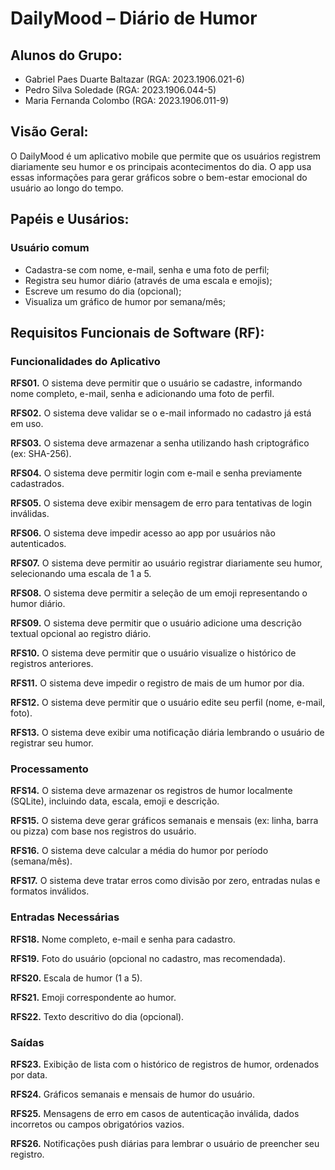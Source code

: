 # DailyMood – Diário de Humor

## Alunos do Grupo:
  - Gabriel Paes Duarte Baltazar (RGA: 2023.1906.021-6)
  - Pedro Silva Soledade (RGA: 2023.1906.044-5)
  - Maria Fernanda Colombo (RGA: 2023.1906.011-9)

## Visão Geral:
  O DailyMood é um aplicativo mobile que permite que os usuários registrem diariamente seu humor e os principais acontecimentos do dia. O app usa essas informações para gerar gráficos sobre o bem-estar emocional do usuário ao longo do tempo.

## Papéis e Uusários:
  ### Usuário comum
  - Cadastra-se com nome, e-mail, senha e uma foto de perfil;
  - Registra seu humor diário (através de uma escala e emojis);
  - Escreve um resumo do dia (opcional);
  - Visualiza um gráfico de humor por semana/mês;

## Requisitos Funcionais de Software (RF):
  ### Funcionalidades do Aplicativo
  **RFS01.** O sistema deve permitir que o usuário se cadastre, informando nome completo, e-mail, senha e adicionando uma foto de perfil.
  
  **RFS02.** O sistema deve validar se o e-mail informado no cadastro já está em uso.
  
  **RFS03.** O sistema deve armazenar a senha utilizando hash criptográfico (ex: SHA-256).
  
  **RFS04.** O sistema deve permitir login com e-mail e senha previamente cadastrados.
  
  **RFS05.** O sistema deve exibir mensagem de erro para tentativas de login inválidas.
  
  **RFS06.** O sistema deve impedir acesso ao app por usuários não autenticados.
  
  **RFS07.** O sistema deve permitir ao usuário registrar diariamente seu humor, selecionando uma escala de 1 a 5.
  
  **RFS08.** O sistema deve permitir a seleção de um emoji representando o humor diário.
  
  **RFS09.** O sistema deve permitir que o usuário adicione uma descrição textual opcional ao registro diário.
  
  **RFS10.** O sistema deve permitir que o usuário visualize o histórico de registros anteriores.
  
  **RFS11.** O sistema deve impedir o registro de mais de um humor por dia.
  
  **RFS12.** O sistema deve permitir que o usuário edite seu perfil (nome, e-mail, foto).
  
  **RFS13.** O sistema deve exibir uma notificação diária lembrando o usuário de registrar seu humor.
  

  ### Processamento
  **RFS14.** O sistema deve armazenar os registros de humor localmente (SQLite), incluindo data, escala, emoji e descrição.
  
  **RFS15.** O sistema deve gerar gráficos semanais e mensais (ex: linha, barra ou pizza) com base nos registros do usuário.
  
  **RFS16.** O sistema deve calcular a média do humor por período (semana/mês).
  
  **RFS17.** O sistema deve tratar erros como divisão por zero, entradas nulas e formatos inválidos.


  ### Entradas Necessárias
  **RFS18.** Nome completo, e-mail e senha para cadastro.
  
  **RFS19.** Foto do usuário (opcional no cadastro, mas recomendada).
  
  **RFS20.** Escala de humor (1 a 5).
  
  **RFS21.** Emoji correspondente ao humor.
  
  **RFS22.** Texto descritivo do dia (opcional).
  

  ### Saídas
  **RFS23.** Exibição de lista com o histórico de registros de humor, ordenados por data.
  
  **RFS24.** Gráficos semanais e mensais de humor do usuário.
  
  **RFS25.** Mensagens de erro em casos de autenticação inválida, dados incorretos ou campos obrigatórios vazios.
  
  **RFS26.** Notificações push diárias para lembrar o usuário de preencher seu registro.
